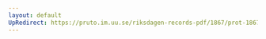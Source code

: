 ```yaml
---
layout: default
UpRedirect: https://pruto.im.uu.se/riksdagen-records-pdf/1867/prot-1867--ak--121/prot-1867--ak--121_006.pdf
---
```

